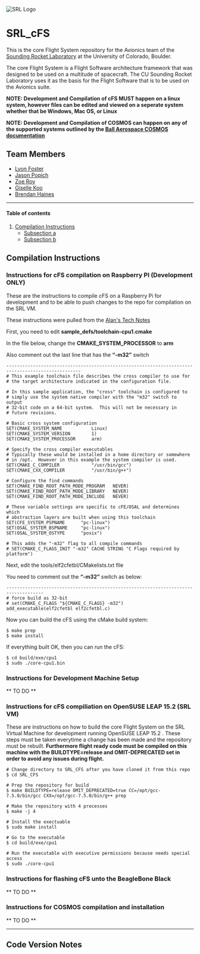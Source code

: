 ![SRL Logo](https://www.colorado.edu/studentgroups/cobra/sites/default/files/styles/slider/public/slider/logo_crop.png?itok=jh4F9ZcZ)

# SRL_cFS

This is the core Flight System repository for the Avionics team of the [Sounding Rocket Laboratory](https://www.colorado.edu/studentgroups/cobra/ "CU Sounding Rocket Laboratory Website") at the University of Colorado, Boulder.

The core Flight System is a Flight Software architecture framework that was designed to be used on a multitude of spacecraft. The CU Sounding Rocket Laboratory uses it as the basis for the Flight Software that is to be used on the Avionics suite.

**NOTE: Development and Compilation of cFS MUST happen on a linux system, however files can be edited and viewed on a seperate system whether that be Windows, Mac OS, or Linux**

**NOTE: Development and Compilation of COSMOS can happen on any of the supported systems outlined by the [Ball Aerospace COSMOS documentation](https://cosmosrb.com "COSMOS")**

## Team Members
* [Lyon Foster](https://github.com/LyonFoster "LyonFoster")
* [Jason Popich](https://github.com/japopich "japopich")
* [Zoe Roy](https://github.com/zroy33 "zroy33")
* [Giselle Koo](https://github.com/gisellegk "gisellegk")
* [Brendan Haines](https://github.com/brendanhaines "brendanhaines")

---
#### Table of contents

1. [Compilation Instructions](#Compilation-Instructions)
    - [Subsection a](#subsection-a)
    - [Subsection b](#subsection-b)

## Compilation Instructions

### Instructions for cFS compilation on Raspberry PI (Development ONLY)
These are the instructions to compile cFS on a Raspberry Pi for development and to be able to push changes to the repo for compilation on the SRL VM.

These instructions were pulled from the [Alan's Tech Notes](http://alanstechnotes.blogspot.com/2018/11/how-to-compile-core-flight-system-on.html "Alan's Tech Notes")

First, you need to edit **sample_defs/toolchain-cpu1.cmake**

In the file below, change the **CMAKE_SYSTEM_PROCESSOR** to **arm**

Also comment out the last line that has the **“-m32”** switch

	--------------------------------------------------------------------------------------------------
	# This example toolchain file describes the cross compiler to use for
	# the target architecture indicated in the configuration file.

	# In this sample application, the "cross" toolchain is configured to
	# simply use the system native compiler with the "m32" switch to output
	# 32-bit code on a 64-bit system.  This will not be necessary in
	# future revisions.

	# Basic cross system configuration
	SET(CMAKE_SYSTEM_NAME           Linux)
	SET(CMAKE_SYSTEM_VERSION        1)
	SET(CMAKE_SYSTEM_PROCESSOR      arm)

	# Specify the cross compiler executables
	# Typically these would be installed in a home directory or somewhere
	# in /opt.  However in this example the system compiler is used.
	SET(CMAKE_C_COMPILER            "/usr/bin/gcc")
	SET(CMAKE_CXX_COMPILER          "/usr/bin/g++")

	# Configure the find commands
	SET(CMAKE_FIND_ROOT_PATH_MODE_PROGRAM   NEVER)
	SET(CMAKE_FIND_ROOT_PATH_MODE_LIBRARY   NEVER)
	SET(CMAKE_FIND_ROOT_PATH_MODE_INCLUDE   NEVER)

	# These variable settings are specific to cFE/OSAL and determines which
	# abstraction layers are built when using this toolchain
	SET(CFE_SYSTEM_PSPNAME      "pc-linux")
	SET(OSAL_SYSTEM_BSPNAME     "pc-linux")
	SET(OSAL_SYSTEM_OSTYPE      "posix")

	# This adds the "-m32" flag to all compile commands
	# SET(CMAKE_C_FLAGS_INIT "-m32" CACHE STRING "C Flags required by platform")

Next, edit the tools/elf2cfetbl/CMakelists.txt file

You need to comment out the **“-m32”** switch as below:

	------------------------------------------------------------------------------------
	# force build as 32-bit
	# set(CMAKE_C_FLAGS "${CMAKE_C_FLAGS} -m32")
	add_executable(elf2cfetbl elf2cfetbl.c)

Now you can build the cFS using the cMake build system:

	$ make prep
	$ make install

If everything built OK, then you can run the cFS:

	$ cd build/exe/cpu1
	$ sudo ./core-cpu1.bin
	
### Instructions for Development Machine Setup

** TO DO **

### Instructions for cFS compiliation on OpenSUSE LEAP 15.2 (SRL VM)
These are instructions on how to build the core Flight System on the SRL Virtual Machine for development running OpenSUSE LEAP 15.2 . These steps must be taken everytime a change has been made and the repository must be rebuilt. **Furthermore flight ready code must be compiled on this machine with the BUILDTYPE=release and OMIT-DEPRECATED set in order to avoid any issues during flight.**

	# Change directory to SRL_CFS after you have cloned it from this repo
	$ cd SRL_CFS

	# Prep the repository for build
	$ make BUILDTYPE=release OMIT_DEPRECATED=true CC=/opt/gcc-7.5.0/bin/gcc CXX=/opt/gcc-7.5.0/bin/g++ prep
	
	# Make the repository with 4 processes
	$ make -j 4

	# Install the exectuable
	$ sudo make install
	
	# Go to the executable
	$ cd build/exe/cpu1
	
	# Run the executable with executive permissions because needs special access
	$ sudo ./core-cpu1

### Instructions for flashing cFS unto the BeagleBone Black

 ** TO DO **
 
### Instructions for COSMOS compilation and installation

** TO DO **

---
## Code Version Notes
